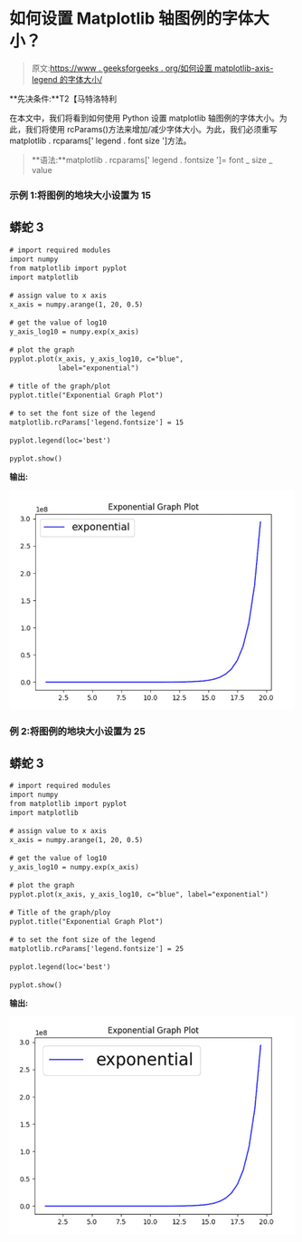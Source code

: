 # 如何设置 Matplotlib 轴图例的字体大小？

> 原文:[https://www . geeksforgeeks . org/如何设置 matplotlib-axis-legend 的字体大小/](https://www.geeksforgeeks.org/how-to-set-font-size-of-matplotlib-axis-legend/)

**先决条件:**T2【马特洛特利

在本文中，我们将看到如何使用 Python 设置 matplotlib 轴图例的字体大小。为此，我们将使用 rcParams()方法来增加/减少字体大小。为此，我们必须重写 matplotlib . rcparams[' legend . font size ']方法。

> **语法:**matplotlib . rcparams[' legend . fontsize ']= font _ size _ value

### **示例 1:将图例的**地块大小设置为 15

## 蟒蛇 3

```
# import required modules
import numpy
from matplotlib import pyplot
import matplotlib

# assign value to x axis
x_axis = numpy.arange(1, 20, 0.5)

# get the value of log10
y_axis_log10 = numpy.exp(x_axis)

# plot the graph
pyplot.plot(x_axis, y_axis_log10, c="blue",
            label="exponential")

# title of the graph/plot
pyplot.title("Exponential Graph Plot")

# to set the font size of the legend
matplotlib.rcParams['legend.fontsize'] = 15

pyplot.legend(loc='best')

pyplot.show()
```

**输出:**

![](img/7b35a4a8e41d7a132d6c61b83ba96af7.png)

### **例 2:将图例的**地块大小设置为 25

## 蟒蛇 3

```
# import required modules
import numpy
from matplotlib import pyplot
import matplotlib

# assign value to x axis
x_axis = numpy.arange(1, 20, 0.5)

# get the value of log10
y_axis_log10 = numpy.exp(x_axis)

# plot the graph
pyplot.plot(x_axis, y_axis_log10, c="blue", label="exponential")

# Title of the graph/ploy
pyplot.title("Exponential Graph Plot")

# to set the font size of the legend
matplotlib.rcParams['legend.fontsize'] = 25

pyplot.legend(loc='best')

pyplot.show()
```

**输出:**

![](img/a6ede5cf8890d1052fd012233fbcdb24.png)